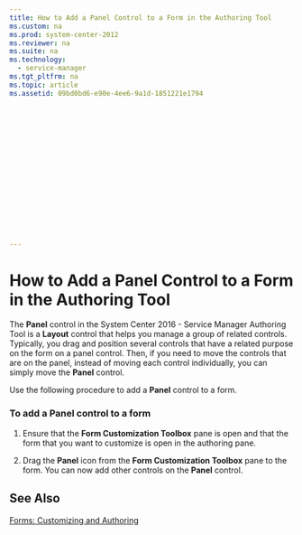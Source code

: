 ```yaml
---
title: How to Add a Panel Control to a Form in the Authoring Tool
ms.custom: na
ms.prod: system-center-2012
ms.reviewer: na
ms.suite: na
ms.technology: 
  - service-manager
ms.tgt_pltfrm: na
ms.topic: article
ms.assetid: 09bd0bd6-e90e-4ee6-9a1d-1851221e1794


















---
```

# How to Add a Panel Control to a Form in the Authoring Tool
The **Panel** control in the System Center 2016 - Service Manager Authoring Tool is a **Layout** control that helps you manage a group of related controls. Typically, you drag and position several controls that have a related purpose on the form on a panel control. Then, if you need to move the controls that are on the panel, instead of moving each control individually, you can simply move the **Panel** control.  
  
 Use the following procedure to add a **Panel** control to a form.  
  
### To add a Panel control to a form  
  
1.  Ensure that the **Form Customization Toolbox** pane is open and that the form that you want to customize is open in the authoring pane.  
  
2.  Drag the **Panel** icon from the **Form Customization Toolbox** pane to the form. You can now add other controls on the **Panel** control.  
  
## See Also  
 [Forms: Customizing and Authoring](../Topic/Forms:%20Customizing%20and%20Authoring.md)
